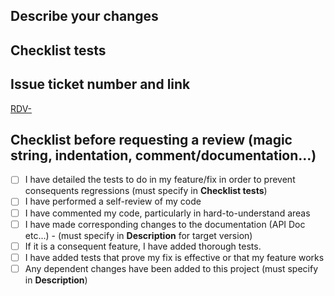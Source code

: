 ## Describe your changes

## Checklist tests

## Issue ticket number and link

[RDV-](https://jira.support-ent.fr/browse/RDV-)

## Checklist before requesting a review (magic string, indentation, comment/documentation...)
- [ ] I have detailed the tests to do in my feature/fix in order to prevent consequents regressions (must specify in **Checklist tests**)
- [ ] I have performed a self-review of my code
- [ ] I have commented my code, particularly in hard-to-understand areas
- [ ] I have made corresponding changes to the documentation (API Doc etc...) - (must specify in **Description** for target version)
- [ ] If it is a consequent feature, I have added thorough tests.
- [ ] I have added tests that prove my fix is effective or that my feature works
- [ ] Any dependent changes have been added to this project (must specify in **Description**)